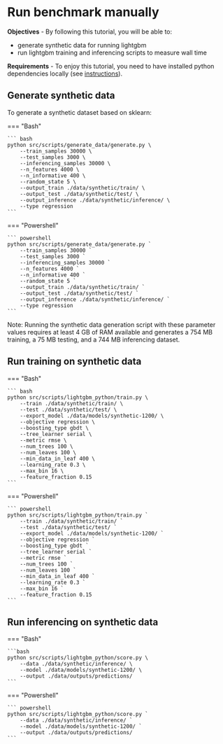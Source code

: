 # Run benchmark manually

**Objectives** - By following this tutorial, you will be able to:

- generate synthetic data for running lightgbm
- run lightgbm training and inferencing scripts to measure wall time

**Requirements** - To enjoy this tutorial, you need to have installed python dependencies locally (see [instructions](../quickstart/install.md)).

## Generate synthetic data

To generate a synthetic dataset based on sklearn:

=== "Bash"

    ``` bash
    python src/scripts/generate_data/generate.py \
        --train_samples 30000 \
        --test_samples 3000 \
        --inferencing_samples 30000 \
        --n_features 4000 \
        --n_informative 400 \
        --random_state 5 \
        --output_train ./data/synthetic/train/ \
        --output_test ./data/synthetic/test/ \
        --output_inference ./data/synthetic/inference/ \
        --type regression
    ```

=== "Powershell"

    ``` powershell
    python src/scripts/generate_data/generate.py `
        --train_samples 30000 `
        --test_samples 3000 `
        --inferencing_samples 30000 `
        --n_features 4000 `
        --n_informative 400 `
        --random_state 5 `
        --output_train ./data/synthetic/train/ `
        --output_test ./data/synthetic/test/ `
        --output_inference ./data/synthetic/inference/ `
        --type regression
    ```


Note: Running the synthetic data generation script with these parameter values requires at least 4 GB of RAM available and generates a 754 MB training, a 75 MB testing, and a 744 MB inferencing dataset.

## Run training on synthetic data

=== "Bash"

    ``` bash
    python src/scripts/lightgbm_python/train.py \
        --train ./data/synthetic/train/ \
        --test ./data/synthetic/test/ \
        --export_model ./data/models/synthetic-1200/ \
        --objective regression \
        --boosting_type gbdt \
        --tree_learner serial \
        --metric rmse \
        --num_trees 100 \
        --num_leaves 100 \
        --min_data_in_leaf 400 \
        --learning_rate 0.3 \
        --max_bin 16 \
        --feature_fraction 0.15
    ```

=== "Powershell"

    ``` powershell
    python src/scripts/lightgbm_python/train.py `
        --train ./data/synthetic/train/ `
        --test ./data/synthetic/test/ `
        --export_model ./data/models/synthetic-1200/ `
        --objective regression `
        --boosting_type gbdt `
        --tree_learner serial `
        --metric rmse `
        --num_trees 100 `
        --num_leaves 100 `
        --min_data_in_leaf 400 `
        --learning_rate 0.3 `
        --max_bin 16 `
        --feature_fraction 0.15
    ```

## Run inferencing on synthetic data

=== "Bash"

    ```bash
    python src/scripts/lightgbm_python/score.py \
        --data ./data/synthetic/inference/ \
        --model ./data/models/synthetic-1200/ \
        --output ./data/outputs/predictions/
    ```

=== "Powershell"

    ``` powershell
    python src/scripts/lightgbm_python/score.py `
        --data ./data/synthetic/inference/ `
        --model ./data/models/synthetic-1200/ `
        --output ./data/outputs/predictions/
    ```
